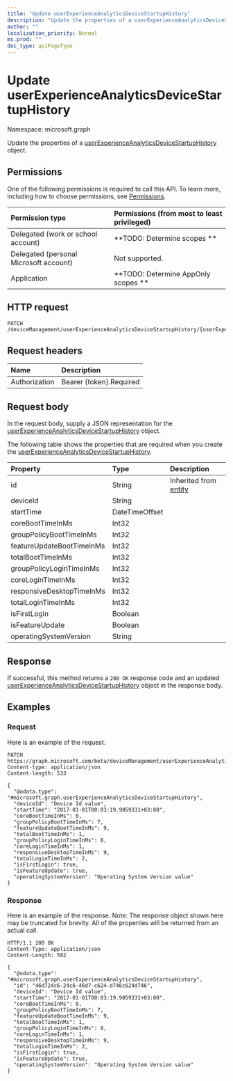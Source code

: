 ```yaml
---
title: "Update userExperienceAnalyticsDeviceStartupHistory"
description: "Update the properties of a userExperienceAnalyticsDeviceStartupHistory object."
author: ""
localization_priority: Normal
ms.prod: ""
doc_type: apiPageType
---
```


# Update userExperienceAnalyticsDeviceStartupHistory

Namespace: microsoft.graph

Update the properties of a [userExperienceAnalyticsDeviceStartupHistory](../resources/userexperienceanalyticsdevicestartuphistory.md) object.

## Permissions
One of the following permissions is required to call this API. To learn more, including how to choose permissions, see [Permissions](/concepts/permissions-reference.md).

|Permission type|Permissions (from most to least privileged)|
|:---|:---|
|Delegated (work or school account)|**TODO: Determine scopes **|
|Delegated (personal Microsoft account)|Not supported.|
|Application|**TODO: Determine AppOnly scopes **|

## HTTP request
<!-- {
  "blockType": "ignored"
}
-->
``` http
PATCH /deviceManagement/userExperienceAnalyticsDeviceStartupHistory/{userExperienceAnalyticsDeviceStartupHistoryId}
```

## Request headers
|Name|Description|
|:---|:---|
|Authorization|Bearer {token}.Required|

## Request body
In the request body, supply a JSON representation for the [userExperienceAnalyticsDeviceStartupHistory](../resources/userexperienceanalyticsdevicestartuphistory.md) object.

The following table shows the properties that are required when you create the [userExperienceAnalyticsDeviceStartupHistory](../resources/userexperienceanalyticsdevicestartuphistory.md).

|Property|Type|Description|
|:---|:---|:---|
|id|String| Inherited from [entity](../resources/entity.md)|
|deviceId|String||
|startTime|DateTimeOffset||
|coreBootTimeInMs|Int32||
|groupPolicyBootTimeInMs|Int32||
|featureUpdateBootTimeInMs|Int32||
|totalBootTimeInMs|Int32||
|groupPolicyLoginTimeInMs|Int32||
|coreLoginTimeInMs|Int32||
|responsiveDesktopTimeInMs|Int32||
|totalLoginTimeInMs|Int32||
|isFirstLogin|Boolean||
|isFeatureUpdate|Boolean||
|operatingSystemVersion|String||



## Response
If successful, this method returns a `200 OK` response code and an updated [userExperienceAnalyticsDeviceStartupHistory](../resources/userexperienceanalyticsdevicestartuphistory.md) object in the response body.

## Examples

### Request
Here is an example of the request.
<!-- {
  "blockType": "request",
  "name": "update_userexperienceanalyticsdevicestartuphistory"
}
-->
``` http
PATCH https://graph.microsoft.com/beta/deviceManagement/userExperienceAnalyticsDeviceStartupHistory/{userExperienceAnalyticsDeviceStartupHistoryId}
Content-type: application/json
Content-length: 533

{
  "@odata.type": "#microsoft.graph.userExperienceAnalyticsDeviceStartupHistory",
  "deviceId": "Device Id value",
  "startTime": "2017-01-01T00:03:19.9059331+03:00",
  "coreBootTimeInMs": 0,
  "groupPolicyBootTimeInMs": 7,
  "featureUpdateBootTimeInMs": 9,
  "totalBootTimeInMs": 1,
  "groupPolicyLoginTimeInMs": 8,
  "coreLoginTimeInMs": 1,
  "responsiveDesktopTimeInMs": 9,
  "totalLoginTimeInMs": 2,
  "isFirstLogin": true,
  "isFeatureUpdate": true,
  "operatingSystemVersion": "Operating System Version value"
}
```

### Response
Here is an example of the response. Note: The response object shown here may be truncated for brevity. All of the properties will be returned from an actual call.
<!-- {
  "blockType": "response",
  "truncated": true
}
-->
``` http
HTTP/1.1 200 OK
Content-Type: application/json
Content-Length: 582

{
  "@odata.type": "#microsoft.graph.userExperienceAnalyticsDeviceStartupHistory",
  "id": "46d724c6-24c6-46d7-c624-d746c624d746",
  "deviceId": "Device Id value",
  "startTime": "2017-01-01T00:03:19.9059331+03:00",
  "coreBootTimeInMs": 0,
  "groupPolicyBootTimeInMs": 7,
  "featureUpdateBootTimeInMs": 9,
  "totalBootTimeInMs": 1,
  "groupPolicyLoginTimeInMs": 8,
  "coreLoginTimeInMs": 1,
  "responsiveDesktopTimeInMs": 9,
  "totalLoginTimeInMs": 2,
  "isFirstLogin": true,
  "isFeatureUpdate": true,
  "operatingSystemVersion": "Operating System Version value"
}
```

